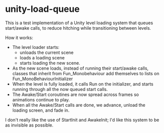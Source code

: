 # unity-load-queue

This is a test implementation of a Unity level loading system that queues start/awake calls, to reduce hitching while transitioning between levels.

How it works:
- The level loader starts:
  - unloads the current scene
  - loads a loading scene
  - starts loading the new scene.
- As the new scene loads, instead of running their start/awake calls, classes that inherit from Fun_Monobehaviour add themselves to lists on Fun_MonoBehaviourInitializer 
- When the level is fully loaded, it calls Run on the initializer, and starts running through all the now queued start calls.
- The Awake/Start coroutines are now spread across frames so animations continue to play.
- When all the Awake/Start calls are done, we advance, unload the loading screen, and fade in.

I don't really like the use of StartInit and AwakeInit; I'd like this system to be as invisible as possible.
